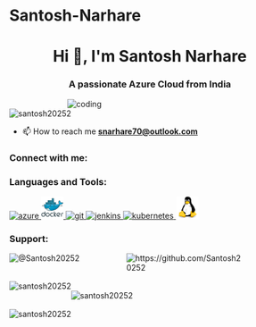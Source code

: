 # Santosh-Narhare
<h1 align="center">Hi 👋, I'm Santosh Narhare</h1>
<h3 align="center">A passionate Azure Cloud from India</h3>
<img align="right" alt="coding" width="400"scr="https://www.bing.com/th/id/OIP.nWQ_U5NKEfNeGCTfh_2-MwHaEq?w=236&h=211&c=8&rs=1&qlt=90&o=6&pid=3.1&rm=2"
<p align="left"> <img src="https://komarev.com/ghpvc/?username=santosh20252&label=Profile%20views&color=0e75b6&style=flat" alt="santosh20252" /> </p>

- 📫 How to reach me **snarhare70@outlook.com**

<h3 align="left">Connect with me:</h3>
<p align="left">
</p>

<h3 align="left">Languages and Tools:</h3>
<p align="left"> <a href="https://azure.microsoft.com/en-in/" target="_blank" rel="noreferrer"> <img src="https://www.vectorlogo.zone/logos/microsoft_azure/microsoft_azure-icon.svg" alt="azure" width="40" height="40"/> </a> <a href="https://www.docker.com/" target="_blank" rel="noreferrer"> <img src="https://raw.githubusercontent.com/devicons/devicon/master/icons/docker/docker-original-wordmark.svg" alt="docker" width="40" height="40"/> </a> <a href="https://git-scm.com/" target="_blank" rel="noreferrer"> <img src="https://www.vectorlogo.zone/logos/git-scm/git-scm-icon.svg" alt="git" width="40" height="40"/> </a> <a href="https://www.jenkins.io" target="_blank" rel="noreferrer"> <img src="https://www.vectorlogo.zone/logos/jenkins/jenkins-icon.svg" alt="jenkins" width="40" height="40"/> </a> <a href="https://kubernetes.io" target="_blank" rel="noreferrer"> <img src="https://www.vectorlogo.zone/logos/kubernetes/kubernetes-icon.svg" alt="kubernetes" width="40" height="40"/> </a> <a href="https://www.linux.org/" target="_blank" rel="noreferrer"> <img src="https://raw.githubusercontent.com/devicons/devicon/master/icons/linux/linux-original.svg" alt="linux" width="40" height="40"/> </a> </p>

<h3 align="left">Support:</h3>
<p><a href="https://www.buymeacoffee.com/@Santosh20252"> <img align="left" src="https://cdn.buymeacoffee.com/buttons/v2/default-yellow.png" height="50" width="210" alt="@Santosh20252" /></a><a href="https://ko-fi.com/https://github.com/Santosh20252"> <img align="left" src="https://cdn.ko-fi.com/cdn/kofi3.png?v=3" height="50" width="210" alt="https://github.com/Santosh20252" /></a></p><br><br>

<p><img align="left" src="https://github-readme-stats.vercel.app/api/top-langs?username=santosh20252&show_icons=true&locale=en&layout=compact" alt="santosh20252" /></p>

<p>&nbsp;<img align="center" src="https://github-readme-stats.vercel.app/api?username=santosh20252&show_icons=true&locale=en" alt="santosh20252" /></p>

<p><img align="center" src="https://github-readme-streak-stats.herokuapp.com/?user=santosh20252&" alt="santosh20252" /></p>
